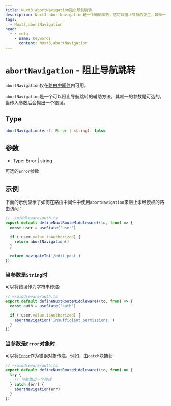 ```yaml
---
title: Nuxt3 abortNavigation阻止导航跳转
description: Nuxt3 abortNavigation是一个辅助函数，它可以阻止导航的发生，其唯一的参数是可选的。当传入参数后会抛出一个错误。
tags: 
  - Nuxt3,abortNavigation
head:
  - - meta
    - name: keywords
      content: Nuxt3,abortNavigation
---
```


# `abortNavigation` - 阻止导航跳转

`abortNavigation`仅在[路由中间件](/nuxt3/directory-middleware)内可用。

`abortNavigation`是一个可以阻止导航跳转的辅助方法。其唯一的参数是可选的，当传入参数后会抛出一个错误。

## Type

```ts
abortNavigation(err?: Error | string): false
```

## 参数

-  Type: Error | string

可选的`Error`参数

## 示例

下面的示例显示了如何在路由中间件中使用`abortNavigation`来阻止未经授权的路由访问：

```ts
// ~/middleware/auth.ts
export default defineNuxtRouteMiddleware((to, from) => {
  const user = useState('user')

  if (!user.value.isAuthorized) {
    return abortNavigation()
  }
 
  return navigateTo('/edit-post')
})
```

### 当参数是`String`时

可以将错误作为字符串传递:

```ts
// ~/middleware/auth.ts
export default defineNuxtRouteMiddleware((to, from) => {
  const auth = useState('auth')

  if (!user.value.isAuthorized) {
    abortNavigation('Insufficient permissions.')
  }
})
```
### 当参数是`Error`对象时

可以将[`Error`](https://developer.mozilla.org/zh-CN/docs/Web/JavaScript/Reference/Global_Objects/Error)作为错误对象传递，例如，由`catch`块捕获:

```ts
// ~/middleware/auth.ts
export default defineNuxtRouteMiddleware((to, from) => {
  try {
    // 可能抛出一个错误
  } catch (err) {
    abortNavigation(err)
  }
})
```